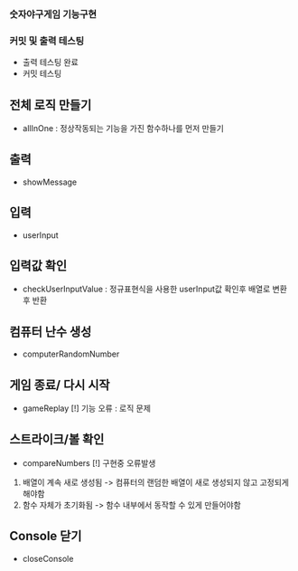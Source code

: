### 숫자야구게임 기능구현

### 커밋 및 출력 테스팅
- 출력 테스팅 완료
- 커밋 테스팅

## 전체 로직 만들기
- allInOne : 정상작동되는 기능을 가진 함수하나를 먼저 만들기

## 출력
- showMessage

## 입력
- userInput

## 입력값 확인
- checkUserInputValue : 정규표현식을 사용한 userInput값 확인후 배열로 변환후 반환

## 컴퓨터 난수 생성 
- computerRandomNumber

## 게임 종료/ 다시 시작
- gameReplay
[!] 기능 오류 : 로직 문제

## 스트라이크/볼 확인
- compareNumbers
[!] 구현중 오류발생
1. 배열이 계속 새로 생성됨 -> 컴퓨터의 랜덤한 배열이 새로 생성되지 않고 고정되게 해야함
2. 함수 자체가 초기화됨 -> 함수 내부에서 동작할 수 있게 만들어야함


## Console 닫기
- closeConsole